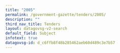 ```yaml
---
title: "2005"
permalink: /government-gazette/tenders/2005/
description: ""
third_nav_title: Tenders
layout: datagovsg-v2-search
default_field: Subject
infotext: true
datagovsg-id: d_c6ffb8f48b285462aeb60d489c3e7b57
---
```

